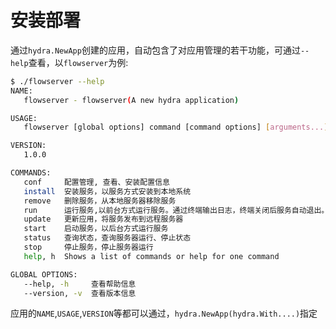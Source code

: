 # 安装部署

通过`hydra.NewApp`创建的应用，自动包含了对应用管理的若干功能，可通过`--help`查看，以`flowserver`为例:

```sh 
$ ./flowserver --help
NAME:
   flowserver - flowserver(A new hydra application)

USAGE:
   flowserver [global options] command [command options] [arguments...]

VERSION:
   1.0.0

COMMANDS:
   conf     配置管理, 查看、安装配置信息
   install  安装服务，以服务方式安装到本地系统
   remove   删除服务，从本地服务器移除服务
   run      运行服务,以前台方式运行服务。通过终端输出日志，终端关闭后服务自动退出。
   update   更新应用，将服务发布到远程服务器
   start    启动服务，以后台方式运行服务
   status   查询状态，查询服务器运行、停止状态
   stop     停止服务，停止服务器运行
   help, h  Shows a list of commands or help for one command

GLOBAL OPTIONS:
   --help, -h     查看帮助信息
   --version, -v  查看版本信息

```

应用的`NAME`,`USAGE`,`VERSION`等都可以通过，`hydra.NewApp(hydra.With....)`指定

